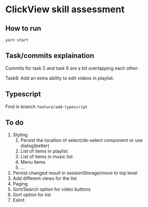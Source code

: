 # ClickView skill assessment

## How to run

`yarn start`

## Task/commits explaination

Commits for task 5 and task 6 are a bit overlapping each other.

Task8: Add an extra ability to edit videos in playlist.

## Typescript

Find in branch `feature/add-typescript`

## To do
1. Styling
   1. Persist the location of select/de-select component or use dialog(better)
   2. List of items in playlist
   3. List of items in music list
   4. Menu items
   5. ...
2. Persist changed result in sessionStorage/move to top level
3. Add different views for the list
4. Paging
5. Sort/Search option for video buttons
6. Sort option for list
7. Eslint
